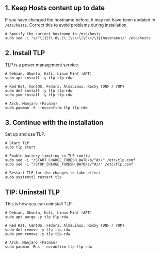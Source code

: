 ## 1. Keep Hosts content up to date

If you have changed the hostname before, it may not have been updated in `/etc/hosts`. Correct this to avoid problems during installation.

```shell
# Specify the current hostname in /etc/hosts
sudo sed -i "s/^\(127\.0\.1\.1\s\+\)\S\+/\1$(hostname)/" /etc/hosts
```

## 2. Install TLP

TLP is a power management service.

```shell
# Debian, Ubuntu, Kali, Linux Mint (APT)
sudo apt install -y tlp tlp-rdw

# Red Hat, CentOS, Fedora, AlmaLinux, Rocky (DNF / YUM)
sudo dnf install -y tlp tlp-rdw
sudo yum install -y tlp tlp-rdw

# Arch, Manjaro (Pacman)
sudo pacman -S --noconfirm tlp tlp-rdw
```

## 3. Continue with the installation

Set up and use TLP.

```shell
# Start TLP
sudo tlp start

# Enable battery limiting in TLP config
sudo sed -i "/START_CHARGE_THRESH_BAT0/s/^#//" /etc/tlp.conf
sudo sed -i "/STOP_CHARGE_THRESH_BAT0/s/^#//" /etc/tlp.conf

# Restart TLP for the changes to take effect
sudo systemctl restart tlp
```

## TIP: Uninstall TLP

This is how you can uninstall TLP.

```shell
# Debian, Ubuntu, Kali, Linux Mint (APT)
sudo apt purge -y tlp tlp-rdw

# Red Hat, CentOS, Fedora, AlmaLinux, Rocky (DNF / YUM)
sudo dnf remove -y tlp tlp-rdw
sudo yum remove -y tlp tlp-rdw

# Arch, Manjaro (Pacman)
sudo pacman -Rns --noconfirm tlp tlp-rdw
```
